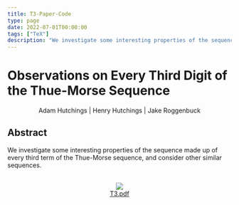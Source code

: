 ```yaml
---
title: T3-Paper-Code
type: page
date: 2022-07-01T00:00:00
tags: ["TeX"]
description: "We investigate some interesting properties of the sequence made up of every third term of the Thue-Morse sequence, and consider other similar sequences."
---
```


# Observations on Every Third Digit of the Thue-Morse Sequence

<div align="center">
    Adam Hutchings | Henry Hutchings | Jake Roggenbuck
</div>

## Abstract

We investigate some interesting properties of the sequence made up of every third term of the Thue-Morse sequence, and consider other similar sequences.

<br>
<div align="center">
<a href="https://raw.githubusercontent.com/JakeRoggenbuck/T3-Paper-Code/main/T3.pdf">
    <img src="https://user-images.githubusercontent.com/35516367/205187345-74d68138-9862-42e5-8e3d-bf8b42f0196f.png">
</a>
<br/>
<a href="https://raw.githubusercontent.com/JakeRoggenbuck/T3-Paper-Code/main/T3.pdf">T3.pdf</a>
</div>
